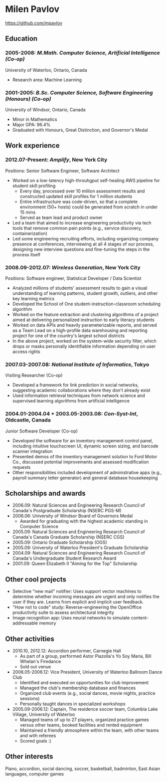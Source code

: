 # Milen Pavlov
https://github.com/mpavlov

## Education

### 2005-2008: *M.Math. Computer Science, Artificial Intelligence (Co-op)*
University of Waterloo, Ontario, Canada

 * Research area: Machine Learning

### 2001-2005: *B.Sc. Computer Science, Software Engineering (Honours) (Co-op)*
University of Windsor, Ontario, Canada

 * Minor in Mathematics
 * Major GPA: 96.4%
 * Graduated with Honours, Great Distinction, and Governor's Medal

## Work experience

### 2012.07-Present: *Amplify*, New York City
Positions: Senior Software Engineer, Software Architect

 * Worked on a low-latency high-throuhgput self-healing AWS pipeline for student skill profiling
   * Every day, processed over 10 million assessment results and constructed updated skill profiles for 1 million students
   * Entire infrastructure was code-driven, so that a complete environment (50+ hosts) could be generated from scratch in under 15 mins
   * Served as team lead and product owner
 * Led a team that aimed to increase engineering productivity via tech tools that remove common pain points (e.g., service discovery, containerization)
 * Led some engineering recruiting efforts, including organizing company presence at conferences, interviewing at all 4 stages of our process, designing new interview questions and fine-tuning the steps in the process itself

### 2008.09-2012.07: *Wireless Generation*, New York City
Positions: Software engineer, Statistical Developer / Data Scientist

 * Analyzed millions of students' assessment results to gain a visual understanding of learning patterns, student growth, outliers, and other key learning metrics
 * Developed the School of One student-instruction-classroom scheduling algorithm
 * Worked on the feature extraction and clustering algorithms of a project aimed at delivering personalized instruction to early literacy students
 * Worked on data APIs and heavily parameterizable reports, and served as a Team Lead on a high-profile data warehousing and reporting project for one of the country's largest school districts
 * In the above project, worked on the system-wide security filter, which drops or masks personally identifiable information depending on user access rights

### 2007.03-2007.08: *National Institute of Informatics*, Tokyo
Visiting Researcher (Co-op)

 * Developed a framework for link prediction in social networks, suggesting academic collaborations where they don't already exist
 * Used information retrieval techniques from network science and supervised learning algorithms from artificial intelligence

### 2004.01-2004.04 + 2003.05-2003.08: *Con-Syst-Int*, Oldcastle, Canada
Junior Software Developer (Co-op)

 * Developed the software for an inventory management control panel, including intuitive touchscreen UI, dynamic screen sizing, and barcode scanner integration
 * Presented demos of the inventory management solution to Ford Motor Co., discussed potential improvements and assessed modification requests
 * Other responsibilities included development of administrative apps (e.g., payroll summary letter generator) and general database housekeeping

## Scholarships and awards
 * 2006.09: Natural Sciences and Engineering Research Council of Canada's Postgraduate Scholarship (NSERC PGS-M)
 * 2006.06: University of Windsor Board of Governors Medal
   * Awarded for graduating with the highest academic standing in Computer Science
 * 2005.09: Natural Sciences and Engineering Research Council of Canada's Canada Graduate Scholarship (NSERC CGS)
 * 2005.09: Ontario Graduate Scholarship (OGS)
 * 2005.09: University of Waterloo President's Graduate Scholarship
 * 2004.09: Natural Sciences and Engineering Research Council of Canada's Undergraduate Student Research Award
 * 2001.09: Queen Elizabeth II "Aiming for the Top" Scholarship

## Other cool projects
 * Selective "new mail" notifier: Uses support vector machines to determine whether incoming messages are urgent and only notifies the user if they are. Learns from explicit and implicit user feedback.
 * "How not to code" study: Reverse-engineering the OpenOffice productivity suite to assess architectural integrity
 * Image recognition app: Uses neural networks to simulate content-addressable memory

## Other activities
 * 2010.10, 2012.12: Accordion performer, Carnegie Hall
   * As part of a group, performed Astor Piazolla's Yo Soy Maria, Bill Whelan's Firedance
   * Sold out venue
 * 2006.05-2006.12: Vice President, University of Waterloo Ballroom Dance Club
   * Identified and executed on opportunities for club improvement
   * Managed the club's membership database and finances
   * Organized club events (e.g., social dances, movie nights, practice sessions)
   * Personally taught dances in specialized workshops
 * 2005.09-2006.12: Captain, The residence soccer team, Columbia Lake Village, University of Waterloo
   * Managed teams of up to 27 players, organized practice games versus other teams, booked facilities and rented equipment
   * Maintained a friendly atmosphere within the team, with other teams and with referees
   * Scored goals :)

## Other interests
Piano, accordion, social dancing, soccer, basketball, badminton, East Asian languages, computer games
